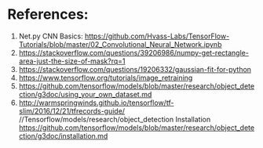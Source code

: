 # References:
1. Net.py CNN Basics: https://github.com/Hvass-Labs/TensorFlow-Tutorials/blob/master/02_Convolutional_Neural_Network.ipynb
2. https://stackoverflow.com/questions/39206986/numpy-get-rectangle-area-just-the-size-of-mask?rq=1
3. https://stackoverflow.com/questions/19206332/gaussian-fit-for-python
4. https://www.tensorflow.org/tutorials/image_retraining
5. https://github.com/tensorflow/models/blob/master/research/object_detection/g3doc/using_your_own_dataset.md
6. http://warmspringwinds.github.io/tensorflow/tf-slim/2016/12/21/tfrecords-guide/
//Tensorflow/models/research/object_detection Installation
https://github.com/tensorflow/models/blob/master/research/object_detection/g3doc/installation.md